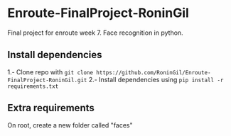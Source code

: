 # Enroute-FinalProject-RoninGil
Final project for enroute week 7. Face recognition in python.

## Install dependencies

1.- Clone repo with `git clone https://github.com/RoninGil/Enroute-FinalProject-RoninGil.git`
2.- Install dependencies using `pip install -r requirements.txt`

## Extra requirements
On root, create a new folder called "faces"
